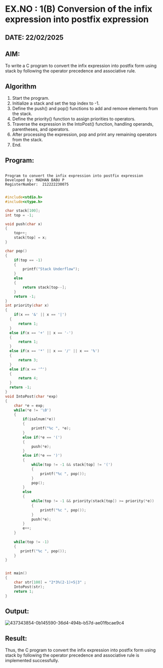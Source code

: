 # EX.NO : 1(B) Conversion of the infix expression into postfix expression
## DATE: 22/02/2025
## AIM:
To write a C program to convert the infix expression into postfix form using stack by following the operator precedence and associative rule.

## Algorithm
1. Start the program. 
2. Initialize a stack and set the top index to -1. 
3. Define the push() and pop() functions to add and remove elements from the stack. 
4. Define the priority() function to assign priorities to operators. 
5. Traverse the expression in the IntoPost() function, handling operands, parentheses, and operators. 
6. After processing the expression, pop and print any remaining operators from the stack. 
7. End. 

## Program:
```

Program to convert the infix expression into postfix expression
Developed by: MADHAN BABU P
RegisterNumber:  212222230075

```
```c

#include<stdio.h>
#include<ctype.h>

char stack[100];
int top = -1;

void push(char x)
{
    top++;
    stack[top] = x;
}

char pop()
{
    if(top == -1)
    {
        printf("Stack Underflow");
    }
    else
    {
        return stack[top--];
    }
    return -1;
}
int priority(char x)
{
    if(x == '&' || x == '|')
  {
      return 1;
  }
  else if(x == '+' || x == '-')
  {
      return 1;
  }
  else if(x == '*' || x == '/' || x == '%')
  {
      return 3;
  }
  else if(x == '^')
  {
      return 4;
  }
  return -1;
}
void IntoPost(char *exp)
{
    char *e = exp;
    while(*e != '\0')
    {
        if(isalnum(*e))
        {
            printf("%c ", *e);
        }
        else if(*e == '(')
        {
            push(*e);
        }
        else if(*e == ')')
        {
            while(top != -1 && stack[top] != '(')
            {
                printf("%c ", pop());
            }
            pop();
        }
        else
        {
            while(top != -1 && priority(stack[top]) >= priority(*e))
            {
                printf("%c ", pop());
            }
            push(*e);
        }
        e++;
    }
    
    while(top != -1)
    {
       printf("%c ", pop());
    }
}


int main()
{
    char str[100] = "2*3%(2-1)+5|3" ;
    IntoPost(str);
    return 1;
}

```

## Output:
![437343854-0b145590-36d4-494b-b57d-ae01fbcae9c4](https://github.com/user-attachments/assets/2b35c228-2f75-4ee4-9961-707488f66263)



## Result:
Thus, the C program to convert the infix expression into postfix form using stack by following the operator precedence and associative rule is implemented successfully.
